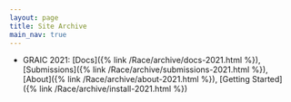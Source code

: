 ```yaml
---
layout: page
title: Site Archive
main_nav: true
---
```


- GRAIC 2021:
[Docs]({% link /Race/archive/docs-2021.html %}),
[Submissions]({% link /Race/archive/submissions-2021.html %}),
[About]({% link /Race/archive/about-2021.html %}),
[Getting Started]({% link /Race/archive/install-2021.html %})
